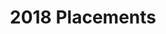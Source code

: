 ---
title: 2018 Placements
description: Placement details for the year 2018
template: placementlist
---